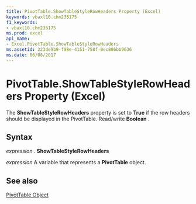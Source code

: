 ```yaml
---
title: PivotTable.ShowTableStyleRowHeaders Property (Excel)
keywords: vbaxl10.chm235175
f1_keywords:
- vbaxl10.chm235175
ms.prod: excel
api_name:
- Excel.PivotTable.ShowTableStyleRowHeaders
ms.assetid: 223de9b9-f98e-4151-758f-0ec886bb9636
ms.date: 06/08/2017
---
```



# PivotTable.ShowTableStyleRowHeaders Property (Excel)

The  **ShowTableStyleRowHeaders** property is set to **True** if the row headers should be displayed in the PivotTable. Read/write **Boolean** .


## Syntax

 _expression_ . **ShowTableStyleRowHeaders**

 _expression_ A variable that represents a **PivotTable** object.


## See also


[PivotTable Object](Excel.PivotTable.md)

